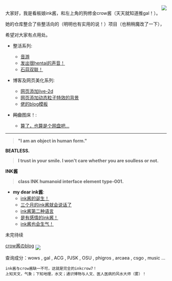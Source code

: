 

<img align='right' src='http://rlhitbkqo.hd-bkt.clouddn.com/comboburst-mania-0%20%282%29.png'>

大家好，我是看板娘ink酱，和左上角的狗修金crow酱（天天就知道推gal！）。

她的仓库整合了些整活向的（明明也有实用的说！）项目（也稍稍魔改了一下），

希望对大家有点用处。


+ 整活系列:
    - [音游](https://github.com/inkcrow7/eatloli)
    - [发出很hentai的声音！](https://github.com/inkcrow7/h-say)
    - [石蒜双联！](https://github.com/inkcrow7/sakana)

+ 博客及网页美化系列:
    - [网页添加live-2d](https://github.com/inkcrow7/live2d)
    - [网页添加动态粒子特效的背景](https://github.com/inkcrow7/background)
    - [佬的blog模板](https://github.com/jerryc127/hexo-theme-butterfly)

+ ~~网盘~~图床！:
    - [算了，也算是个网盘吧...](https://github.com/inkcrow7/ge-ren-wang-pan)
    
---    

  > **"I am an object in human form."** 
  
  **BEATLESS.**
    
  > **I trust in your smile. I won't care whether you are soulless or not.**
    
  **INK酱**
    
  > **class INK humanoid interface element type-001.**
           
+ **my dear ink酱**:
    - [ink酱的诞生！](https://github.com/inkcrow7/atri)
    - [三个月的ink酱就会说话了](https://github.com/inkcrow7/atrivoice)
    - [ink酱第二种语言](https://github.com/inkcrow7/yuzusoftvoice)
    - [是有感情的ink酱！](https://github.com/inkcrow7/emoji)
    - [ink酱也会生气！](https://github.com/RimoChan/match-you)

未完待续

[crow酱のblog](https://inkcrow7.github.io)
    <a href='https://github.com/inkcrow7/inkcrow7.github.io'><img align='middle' src='https://unv-shield.librian.net/api/unv_shield?repo=RimoChan/steal_piano'></img></a>
    [![]()]()
    
    
    
查询成分：wows , gal , ACG , PJSK , OSU , phigros , arcaea , csgo , music ...
    
    ink酱与crow酱缺一不可，这就是完全的inkcrow7！
    上知天文，气象；下知地理，水文；通识博物与人文、医人医病的风水大师（雾）！
    
    


